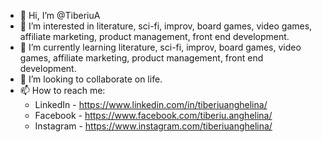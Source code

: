 - 👋 Hi, I’m @TiberiuA
- 👀 I’m interested in literature, sci-fi, improv, board games, video games, affiliate marketing, product management, front end development.
- 🌱 I’m currently learning literature, sci-fi, improv, board games, video games, affiliate marketing, product management, front end development. 
- 💞️ I’m looking to collaborate on life.
- 📫 How to reach me:
  - LinkedIn - https://www.linkedin.com/in/tiberiuanghelina/
  - Facebook - https://www.facebook.com/tiberiu.anghelina/
  - Instagram - https://www.instagram.com/tiberiuanghelina/

<!---
TiberiuA/TiberiuA is a ✨ special ✨ repository because its `README.md` (this file) appears on your GitHub profile.
You can click the Preview link to take a look at your changes.
--->
